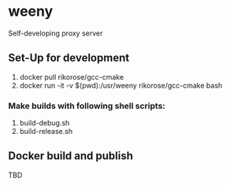 # weeny
Self-developing proxy server

## Set-Up for development
1. docker pull rikorose/gcc-cmake
2. docker run -it -v $(pwd):/usr/weeny rikorose/gcc-cmake bash

### Make builds with following shell scripts:
1. build-debug.sh
2. build-release.sh

## Docker build and publish
TBD
